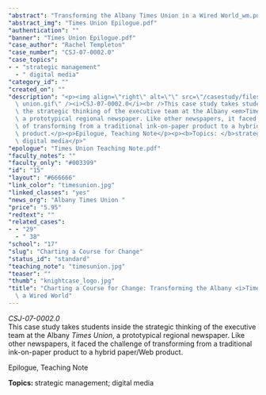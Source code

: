 ```yaml
---
"abstract": "Transforming the Albany Times Union in a Wired World_wm.pdf"
"abstract_img": "Times Union Epilogue.pdf"
"authentication": ""
"banner": "Times Union Epilogue.pdf"
"case_author": "Rachel Templeton"
"case_number": "CSJ-07-0002.0"
"case_topics":
- - "strategic management"
  - " digital media"
"category_id": ""
"created_on": ""
"description": "<p><img align=\"right\" alt=\"\" src=\"/casestudy/files/photos/242/times\
  \ union.gif\" /><i>CSJ-07-0002.0</i><br />This case study takes students inside\
  \ the strategic thinking of the executive team at the Albany <em>Times Union</em>,\
  \ a prototypical regional newspaper. Like other newspapers, it faced the challenge\
  \ of transforming from a traditional ink-on-paper product to a hybrid paper/Web\
  \ product.</p><p>Epilogue, Teaching Note</p><p><b>Topics: </b>strategic management;\
  \ digital media</p>"
"epologue": "Times Union Teaching Note.pdf"
"faculty_notes": ""
"faculty_only": "#003399"
"id": "15"
"layout": "#666666"
"link_color": "timesunion.jpg"
"linked_classes": "yes"
"news_org": "Albany Times Union "
"price": "5.95"
"redtext": ""
"related_cases":
- - "29"
  - " 38"
"school": "17"
"slug": "Charting a Course for Change"
"status_id": "standard"
"teaching_note": "timesunion.jpg"
"teaser": ""
"thumb": "knightcase_logo.jpg"
"title": "Charting a Course for Change: Transforming the Albany <i>Times Union </i>in\
  \ a Wired World"
---
```

<p><img align="right" alt="" src="/casestudy/files/photos/242/times union.gif" /><i>CSJ-07-0002.0</i><br />This case study takes students inside the strategic thinking of the executive team at the Albany <em>Times Union</em>, a prototypical regional newspaper. Like other newspapers, it faced the challenge of transforming from a traditional ink-on-paper product to a hybrid paper/Web product.</p><p>Epilogue, Teaching Note</p><p><b>Topics: </b>strategic management; digital media</p>
